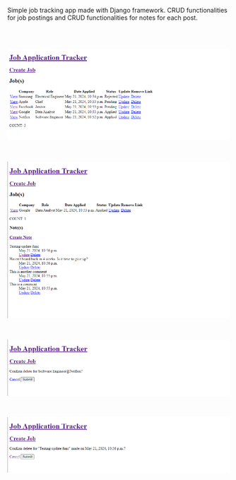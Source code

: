 Simple job tracking app made with Django framework. CRUD functionalities for job postings and CRUD functionalities for notes for each post.

<br/>
<br/>

![jobs](./img/1.png)

<br/>

![job](./img/2.png)

<br/>

![delete_job](./img/3.png)

<br/>

![delete_note](./img/4.png)




